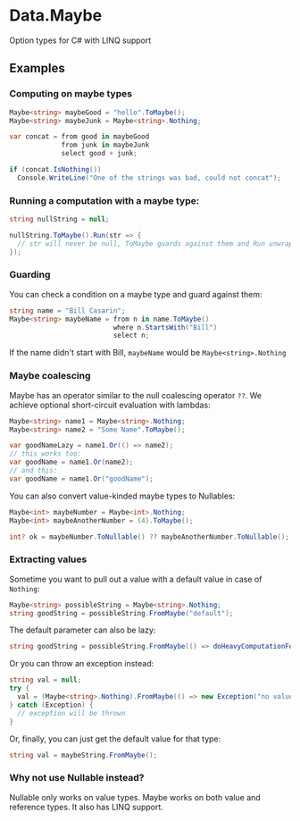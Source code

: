 
# Data.Maybe

Option types for C# with LINQ support

## Examples

### Computing on maybe types

```cs
Maybe<string> maybeGood = "hello".ToMaybe();
Maybe<string> maybeJunk = Maybe<string>.Nothing;

var concat = from good in maybeGood
             from junk in maybeJunk
             select good + junk;

if (concat.IsNothing())
  Console.WriteLine("One of the strings was bad, could not concat");
```

### Running a computation with a maybe type:

```cs
string nullString = null;

nullString.ToMaybe().Run(str => {
  // str will never be null, ToMaybe guards against them and Run unwraps them
});
```

### Guarding

You can check a condition on a maybe type and guard against them:

```cs
string name = "Bill Casarin";
Maybe<string> maybeName = from n in name.ToMaybe()
                          where n.StartsWith("Bill")
                          select n;
```

If the name didn't start with Bill, `maybeName` would be `Maybe<string>.Nothing`

### Maybe coalescing

Maybe has an operator similar to the null coalescing operator `??`. We achieve
optional short-circuit evaluation with lambdas:

```cs
Maybe<string> name1 = Maybe<string>.Nothing;
Maybe<string> name2 = "Some Name".ToMaybe();

var goodNameLazy = name1.Or(() => name2);
// this works too:
var goodName = name1.Or(name2);
// and this:
var goodName = name1.Or("goodName");
```

You can also convert value-kinded maybe types to Nullable<T>s:

```cs
Maybe<int> maybeNumber = Maybe<int>.Nothing;
Maybe<int> maybeAnotherNumber = (4).ToMaybe();

int? ok = maybeNumber.ToNullable() ?? maybeAnotherNumber.ToNullable();
```

### Extracting values

Sometime you want to pull out a value with a default value in case of `Nothing`:

```cs
Maybe<string> possibleString = Maybe<string>.Nothing;
string goodString = possibleString.FromMaybe("default");
```

The default parameter can also be lazy:

```cs
string goodString = possibleString.FromMaybe(() => doHeavyComputationForString());
```

Or you can throw an exception instead:

```cs
string val = null;
try {
  val = (Maybe<string>.Nothing).FromMaybe(() => new Exception("no value"));
} catch (Exception) {
  // exception will be thrown
}
```

Or, finally, you can just get the default value for that type:
```cs
string val = maybeString.FromMaybe();
```

### Why not use Nullable<T> instead?

Nullable<T> only works on value types. Maybe<T> works on both value and
reference types. It also has LINQ support.

